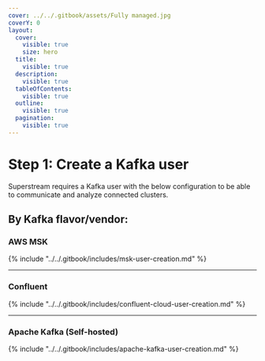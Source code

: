 ```yaml
---
cover: ../../.gitbook/assets/Fully managed.jpg
coverY: 0
layout:
  cover:
    visible: true
    size: hero
  title:
    visible: true
  description:
    visible: true
  tableOfContents:
    visible: true
  outline:
    visible: true
  pagination:
    visible: true
---
```


# Step 1: Create a Kafka user

Superstream requires a Kafka user with the below configuration to be able to communicate and analyze connected clusters.

## By Kafka flavor/vendor:

### AWS MSK

{% include "../../.gitbook/includes/msk-user-creation.md" %}

***

### Confluent

{% include "../../.gitbook/includes/confluent-cloud-user-creation.md" %}

***

### Apache Kafka (Self-hosted)

{% include "../../.gitbook/includes/apache-kafka-user-creation.md" %}
